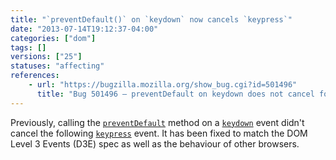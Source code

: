```yaml
---
title: "`preventDefault()` on `keydown` now cancels `keypress`"
date: "2013-07-14T19:12:37-04:00"
categories: ["dom"]
tags: []
versions: ["25"]
statuses: "affecting"
references:
    - url: "https://bugzilla.mozilla.org/show_bug.cgi?id=501496"
      title: "Bug 501496 – preventDefault on keydown does not cancel following keypress"
---
```

Previously, calling the [`preventDefault`](https://developer.mozilla.org/docs/Web/API/event.preventDefault) method on a [`keydown`](https://developer.mozilla.org/docs/Web/Events/keydown) event didn't cancel the following [`keypress`](https://developer.mozilla.org/docs/Web/Events/keypress) event. It has been fixed to match the DOM Level 3 Events (D3E) spec as well as the behaviour of other browsers.
